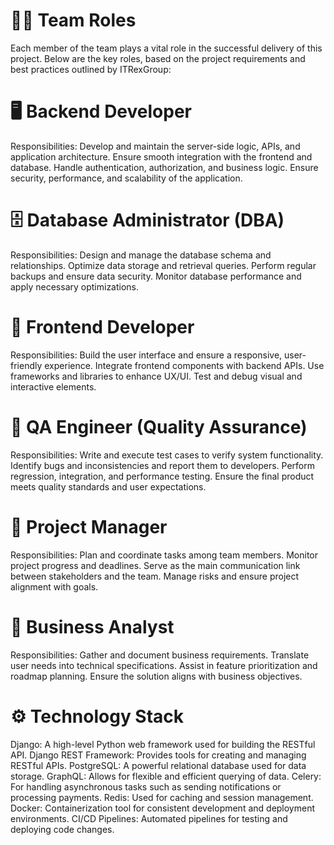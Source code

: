 # 🧑‍💻 Team Roles
Each member of the team plays a vital role in the successful delivery of this project. Below are the key roles, based on the project requirements and best practices outlined by ITRexGroup:

# 🖥️ Backend Developer
Responsibilities:
Develop and maintain the server-side logic, APIs, and application architecture.
Ensure smooth integration with the frontend and database.
Handle authentication, authorization, and business logic.
Ensure security, performance, and scalability of the application.

# 🗄️ Database Administrator (DBA)
Responsibilities:
Design and manage the database schema and relationships.
Optimize data storage and retrieval queries.
Perform regular backups and ensure data security.
Monitor database performance and apply necessary optimizations.

# 🎨 Frontend Developer
Responsibilities:
Build the user interface and ensure a responsive, user-friendly experience.
Integrate frontend components with backend APIs.
Use frameworks and libraries to enhance UX/UI.
Test and debug visual and interactive elements.

# 🧪 QA Engineer (Quality Assurance)
Responsibilities:
Write and execute test cases to verify system functionality.
Identify bugs and inconsistencies and report them to developers.
Perform regression, integration, and performance testing.
Ensure the final product meets quality standards and user expectations.

# 🧠 Project Manager
Responsibilities:
Plan and coordinate tasks among team members.
Monitor project progress and deadlines.
Serve as the main communication link between stakeholders and the team.
Manage risks and ensure project alignment with goals.

# 📄 Business Analyst
Responsibilities:
Gather and document business requirements.
Translate user needs into technical specifications.
Assist in feature prioritization and roadmap planning.
Ensure the solution aligns with business objectives.

# ⚙️ Technology Stack
Django: A high-level Python web framework used for building the RESTful API.
Django REST Framework: Provides tools for creating and managing RESTful APIs.
PostgreSQL: A powerful relational database used for data storage.
GraphQL: Allows for flexible and efficient querying of data.
Celery: For handling asynchronous tasks such as sending notifications or processing payments.
Redis: Used for caching and session management.
Docker: Containerization tool for consistent development and deployment environments.
CI/CD Pipelines: Automated pipelines for testing and deploying code changes.

